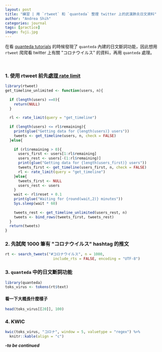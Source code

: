 ```yaml
---
layout: post
title: "練習 | 用 `rtweet` 和 `quanteda` 整理 twitter 上的武漢肺炎日文資料"
author: "Andrea Shih"
categories: journal
tags: [practice]
image: fuji.jpg
---
```



在看 [quanteda tutorials](https://tutorials.quanteda.io/language-specific/japanese/) 的時候發現了 `quanteda` 內建的日文斷詞功能，因此想用 `rtweet` 爬爬看 twitter 上有關 "コロナウイルス" 的資料，再用 `quanteda` 處理。

&nbsp;

### 1. 使用 rtweet 前先[處理 rate limit](https://github.com/ropensci/rtweet/issues/266)

```r
library(rtweet)
get_timeline_unlimited <- function(users, n){
  
  if (length(users) ==0){
    return(NULL)
  }
  
  rl <- rate_limit(query = "get_timeline")
  
  if (length(users) <= rl$remaining){
    print(glue("Getting data for {length(users)} users"))
    tweets <- get_timeline(users, n, check = FALSE)  
  }else{
    
    if (rl$remaining > 0){
      users_first <- users[1:rl$remaining]
      users_rest <- users[-(1:rl$remaining)]
      print(glue("Getting data for {length(users_first)} users"))
      tweets_first <- get_timeline(users_first, n, check = FALSE)
      rl <- rate_limit(query = "get_timeline")
    }else{
      tweets_first <- NULL
      users_rest <- users
    }
    wait <- rl$reset + 0.1
    print(glue("Waiting for {round(wait,2)} minutes"))
    Sys.sleep(wait * 60)
    
    tweets_rest <- get_timeline_unlimited(users_rest, n)  
    tweets <- bind_rows(tweets_first, tweets_rest)
  }
  return(tweets)
}
```

### 2. 先試爬 1000 筆有 "コロナウイルス" hashtag 的推文

```r
rt <- search_tweets("#コロナウイルス", n = 1000, 
                      include_rts = FALSE, encoding = "UTF-8")
```

### 3. `quanteda` 中的日文斷詞功能

```r
library(quanteda)
toks_virus <- tokens(rt$text)
```
#### 看一下大概長什麼樣子

```r
head(toks_virus[[20]], 100)
```

### 4. KWIC

```r
kwic(toks_virus, "コロナ", window = 5, valuetype = "regex") %>%
  knitr::kable(align = "c")
```

***-to be continued***
